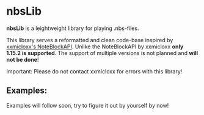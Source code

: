 # nbsLib
**nbsLib** is a leightweight library for playing .nbs-files. 

This library serves a reformatted and clean code-base inspired by [xxmicloxx's NoteBlockAPI](https://github.com/xxmicloxx/NoteBlockAPI). Unlike the NoteBlockAPI by xxmicloxx **only 1.15.2 is supported**. The support of multiple versions is not planned and **will not be done**!

Important: Please do not contact xxmicloxx for errors with this library!

## **Examples:**
Examples will follow soon, try to figure it out by yourself by now!
